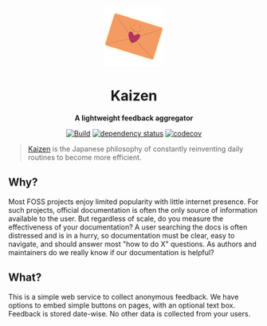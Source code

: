 <div align="center">
<img width="120px" src="./static/cache/img/logo.svg" alt="Kaizen logo">
<h1> Kaizen </h1>
<p>

**A lightweight feedback aggregator**

</p>

[![Build](https://github.com/realaravinth/kaizen/actions/workflows/linux.yml/badge.svg)](https://github.com/realaravinth/kaizen/actions/workflows/linux.yml)
[![dependency status](https://deps.rs/repo/github/realaravinth/kaizen/status.svg)](https://deps.rs/repo/github/realaravinth/kaizen)
[![codecov](https://codecov.io/gh/realaravinth/kaizen/branch/master/graph/badge.svg)](https://codecov.io/gh/realaravinth/kaizen)

</div>

> [Kaizen](https://en.wikipedia.org/wiki/Kaizen#History) is the Japanese
> philosophy of constantly reinventing daily routines to become more
> efficient. 

## Why?

Most FOSS projects enjoy limited popularity with little internet
presence. For such projects, official documentation is often the only
source of information available to the user. But regardless of scale, do
you measure the effectiveness of your documentation? A user searching
the docs is often distressed and is in a hurry, so documentation must be
clear, easy to navigate, and should answer most "how to do X" questions.
As authors and maintainers do we really know if our documentation is
helpful?

## What?

This is a simple web service to collect anonymous feedback. We have
options to embed simple buttons on pages, with an optional text box.
Feedback is stored date-wise. No other data is collected from your
users.
